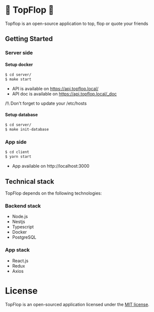 # :rocket: TopFlop :rocket:

Topflop is an open-source application to top, flop or quote your friends

## Getting Started

### Server side

#### Setup docker

```bash
$ cd server/
$ make start
```

-   API is available on https://api.topflop.local/
-   API doc is available on https://api.topflop.local/_doc

/!\ Don't forget to update your /etc/hosts

#### Setup database

```bash
$ cd server/
$ make init-database
```

### App side

```bash
$ cd client
$ yarn start
```

-   App available on http://localhost:3000

## Technical stack

TopFlop depends on the following technologies:

### Backend stack

-   Node.js
-   Nestjs
-   Typescript
-   Docker
-   PostgreSQL

### App stack

-   React.js
-   Redux
-   Axios

# License

TopFlop is an open-sourced application licensed under the [MIT license](https://opensource.org/licenses/MIT).
